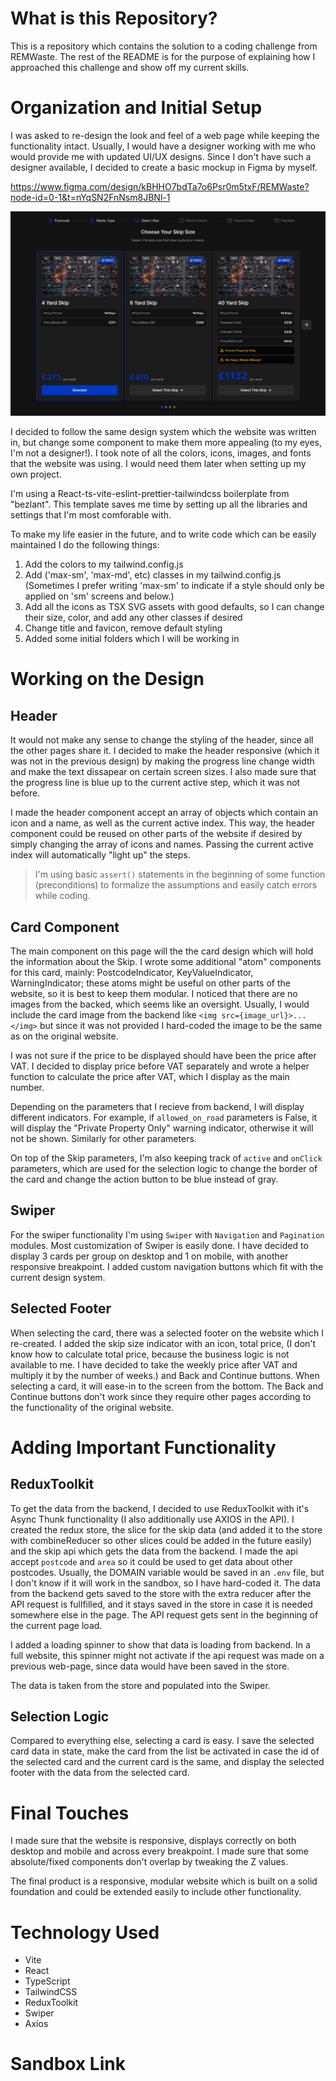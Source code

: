 # What is this Repository?

This is a repository which contains the solution to a coding challenge from REMWaste. The rest of the README is for the purpose of explaining how I approached this challenge and show off my current skills.

# Organization and Initial Setup
I was asked to re-design the look and feel of a web page while keeping the functionality intact. Usually, I would have a designer working with me who would provide me with updated UI/UX designs. Since I don't have such a designer available, I decided to create a basic mockup in Figma by myself.

https://www.figma.com/design/kBHHO7bdTa7o6Psr0m5txF/REMWaste?node-id=0-1&t=nYqSN2FnNsm8JBNl-1

![My Re-Design](image.png)

I decided to follow the same design system which the website was written in, but change some component to make them more appealing (to my eyes, I'm not a designer!). I took note of all the colors, icons, images, and fonts that the website was using. I would need them later when setting up my own project.

I'm using a React-ts-vite-eslint-prettier-tailwindcss boilerplate from "bezlant". This template saves me time by setting up all the libraries and settings that I'm most comforable with. 

To make my life easier in the future, and to write code which can be easily maintained I do the following things:
1. Add the colors to my tailwind.config.js
2. Add ('max-sm', 'max-md', etc) classes in my tailwind.config.js (Sometimes I prefer writing 'max-sm' to indicate if a style should only be applied on 'sm' screens and below.)
3. Add all the icons as TSX SVG assets with good defaults, so I can change their size, color, and add any other classes if desired
4. Change title and favicon, remove default styling
5. Added some initial folders which I will be working in

# Working on the Design
## Header
It would not make any sense to change the styling of the header, since all the other pages share it. I decided to make the header responsive (which it was not in the previous design) by making the progress line change width and make the text dissapear on certain screen sizes. I also made sure that the progress line is blue up to the current active step, which it was not before. 

I made the header component accept an array of objects which contain an icon and a name, as well as the current active index. This way, the header component could be reused on other parts of the website if desired by simply changing the array of icons and names. Passing the current active index will automatically "light up" the steps.

> I'm using basic `assert()` statements in the beginning of some function (preconditions) to formalize the assumptions and easily catch errors while coding.

## Card Component
The main component on this page will the the card design which will hold the information about the Skip. I wrote some additional "atom" components for this card, mainly: PostcodeIndicator, KeyValueIndicator, WarningIndicator; these atoms might be useful on other parts of the website, so it is best to keep them modular. I noticed that there are no images from the backed, which seems like an oversight. Usually, I would include the card image from the backend like `<img src={image_url}>...</img>` but since it was not provided I hard-coded the image to be the same as on the original website.

I was not sure if the price to be displayed should have been the price after VAT. I decided to display price before VAT separately and wrote a helper function to calculate the price after VAT, which I display as the main number.

Depending on the parameters that I recieve from backend, I will display different indicators. For example, if `allowed_on_road` parameters is False, it will display the "Private Property Only" warning indicator, otherwise it will not be shown. Similarly for other parameters.

On top of the Skip parameters, I'm also keeping track of `active` and `onClick` parameters, which are used for the selection logic to change the border of the card and change the action button to be blue instead of gray.

## Swiper
For the swiper functionality I'm using `Swiper` with `Navigation` and `Pagination` modules. Most customization of Swiper is easily done. I have decided to display 3 cards per group on desktop and 1 on mobile, with another responsive breakpoint. I added custom navigation buttons which fit with the current design system.

## Selected Footer
When selecting the card, there was a selected footer on the website which I re-created. I added the skip size indicator with an icon, total price, (I don't know how to calculate total price, because the business logic is not available to me. I have decided to take the weekly price after VAT and multiply it by the number of weeks.) and Back and Continue buttons. When selecting a card, it will ease-in to the screen from the bottom. The Back and Continue buttons don't work since they require other pages according to the functionality of the original website.

# Adding Important Functionality
## ReduxToolkit
To get the data from the backend, I decided to use ReduxToolkit with it's Async Thunk functionality (I also additionally use AXIOS in the API). I created the redux store, the slice for the skip data (and added it to the store with combineReducer so other slices could be added in the future easily) and the skip api which gets the data from the backend. I made the api accept `postcode` and `area` so it could be used to get data about other postcodes. Usually, the DOMAIN variable would be saved in an `.env` file, but I don't know if it will work in the sandbox, so I have hard-coded it. The data from the backend gets saved to the store with the extra reducer after the API request is fullfilled, and it stays saved in the store in case it is needed somewhere else in the page. The API request gets sent in the beginning of the current page load. 

I added a loading spinner to show that data is loading from backend. In a full website, this spinner might not activate if the api request was made on a previous web-page, since data would have been saved in the store.

The data is taken from the store and populated into the Swiper.

## Selection Logic
Compared to everything else, selecting a card is easy. I save the selected card data in state, make the card from the list be activated in case the id of the selected card and the current card is the same, and display the selected footer with the data from the selected card.

# Final Touches
I made sure that the website is responsive, displays correctly on both desktop and mobile and across every breakpoint. I made sure that some absolute/fixed components don't overlap by tweaking the Z values. 

The final product is a responsive, modular website which is built on a solid foundation and could be extended easily to include other functionality.

# Technology Used
- Vite
- React
- TypeScript
- TailwindCSS
- ReduxToolkit
- Swiper
- Axios

# Sandbox Link